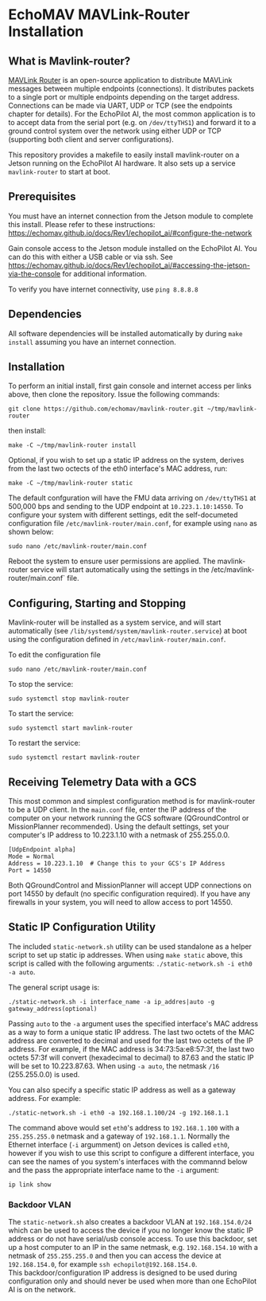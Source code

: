 # EchoMAV MAVLink-Router Installation

## What is Mavlink-router?

[MAVLink Router](https://github.com/mavlink-router/mavlink-router) is an open-source application to distribute MAVLink messages between multiple endpoints (connections). It distributes packets to a single port or multiple endpoints depending on the target address. Connections can be made via UART, UDP or TCP (see the endpoints chapter for details). For the EchoPilot AI, the most common application is to to accept data from the serial port (e.g. on `/dev/ttyTHS1`) and forward it to a ground control system over the network using either UDP or TCP (supporting both client and server configurations).

This repository provides a makefile to easily install mavlink-router on a Jetson running on the EchoPilot AI hardware. It also sets up a service `mavlink-router` to start at boot.

## Prerequisites

You must have an internet connection from the Jetson module to complete this install. Please refer to these instructions: https://echomav.github.io/docs/Rev1/echopilot_ai/#configure-the-network

Gain console access to the Jetson module installed on the EchoPilot AI. You can do this with either a USB cable or via ssh. See https://echomav.github.io/docs/Rev1/echopilot_ai/#accessing-the-jetson-via-the-console for additional information.

To verify you have internet connectivity, use 
```ping 8.8.8.8```

## Dependencies

All software dependencies will be installed automatically by during `make install` assuming you have an internet connection.  

## Installation

To perform an initial install, first gain console and internet access per links above, then clone the repository.
Issue the following commands:

```
git clone https://github.com/echomav/mavlink-router.git ~/tmp/mavlink-router
```
then install:
```
make -C ~/tmp/mavlink-router install
```
Optional, if you wish to set up a static IP address on the system, derives from the last two octects of the eth0 interface's MAC address, run:
```
make -C ~/tmp/mavlink-router static
```
The default confguration will have the FMU data arriving on `/dev/ttyTHS1` at 500,000 bps and sending to the UDP endpoint at `10.223.1.10:14550`. To configure your system with different settings, edit the self-documeted configuration file `/etc/mavlink-router/main.conf`, for example using `nano` as shown below:
```
sudo nano /etc/mavlink-router/main.conf
```
Reboot the system to ensure user permissions are applied. The mavlink-router service will start automatically using the settings in the /etc/mavlink-router/main.conf` file.

## Configuring, Starting and Stopping

Mavlink-router will be installed as a system service, and will start automatically (see `/lib/systemd/system/mavlink-router.service`) at boot using the configuration defined in `/etc/mavlink-router/main.conf`.  

To edit the configuration file
```
sudo nano /etc/mavlink-router/main.conf
```
To stop the service:  
```
sudo systemctl stop mavlink-router
```
To start the service:  
```
sudo systemctl start mavlink-router
```
To restart the service:  
```
sudo systemctl restart mavlink-router
```
## Receiving Telemetry Data with a GCS

This most common and simplest configuration method is for mavlink-router to be a UDP client. In the `main.conf` file, enter the IP address of the computer on your network running the GCS software (QGroundControl or MissionPlanner recommended). Using the default settings, set your computer's IP address to 10.223.1.10 with a netmask of 255.255.0.0.  
```
[UdpEndpoint alpha]
Mode = Normal
Address = 10.223.1.10  # Change this to your GCS's IP Address
Port = 14550
```
Both QGroundControl and MissionPlanner will accept UDP connections on port 14550 by default (no specific configuration required).  If you have any firewalls in your system, you will need to allow access to port 14550.

## Static IP Configuration Utility

The included `static-network.sh` utility can be used standalone as a helper script to set up static ip addresses. When using `make static` above, this script is called with the following arguments: `./static-network.sh -i eth0 -a auto`.  

The general script usage is:  
```
./static-network.sh -i interface_name -a ip_addres|auto -g gateway_address(optional)
```
Passing `auto` to the `-a` argument uses the specified interface's MAC address as a way to form a unique static IP address. The last two octets of the MAC address are converted to decimal and used for the last two octets of the IP address. For example, if the MAC address is 34:73:5a:e8:57:3f, the last two octets 57:3f will convert (hexadecimal to decimal) to 87.63 and the static IP will be set to 10.223.87.63. When using `-a auto`, the netmask `/16` (255.255.0.0) is used.

You can also specify a specific static IP address as well as a gateway address. For example:
```
./static-network.sh -i eth0 -a 192.168.1.100/24 -g 192.168.1.1
```
The command above would set `eth0`'s address to `192.168.1.100` with a `255.255.255.0` netmask and a gateway of `192.168.1.1`. Normally the Ethernet interface (`-i` argumment) on Jetson devices is called `eth0`, however if you wish to use this script to configure a different interface, you can see the names of you system's interfaces with the commannd below and the pass the appropriate interface name to the `-i` argument:
```
ip link show
```
### Backdoor VLAN

The `static-network.sh` also creates a backdoor VLAN at `192.168.154.0/24` which can be used to access the device if you no longer know the static IP address or do not have serial/usb console access. To use this backdoor, set up a host computer to an IP in the same netmask, e.g. `192.168.154.10` with a netmask of `255.255.255.0` and then you can access the device at `192.168.154.0`, for example `ssh echopilot@192.168.154.0`.  
This backdoor/configuration IP address is designed to be used during configuration only and should never be used when more than one EchoPilot AI is on the network. 

